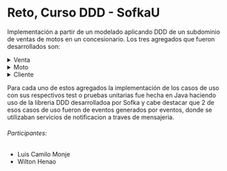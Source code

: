 # Reto, Curso DDD - SofkaU

Implementación a partir de un modelado aplicando DDD de un subdominio de ventas de motos en un concesionario.
Los tres agregados que fueron desarrollados son:

<details>
<summary>Venta</summary>
  <p>Factura</p>
  <p>Cotización</p>
  <p>TestDrive</p>
</details>
<details>
  <summary>Moto</summary>
  <p>Datos moto</p>
  <p>Adicionales</p>
  <p>Fabrica</p>
</details>
<details>
  <summary>Cliente</summary>
  <p>Datos cliente</p>
  <p>Financiacion</p>
</details>


Para cada uno de estos agregados la implementación 
de los casos de uso con sus respectivos test o pruebas unitarias fue hecha en Java haciendo uso de la libreria DDD desarrolladoa por Sofka y 
cabe destacar que 2 de esos casos de uso fueron de eventos generados por eventos, 
donde se utilizaban servicios de notificacion a traves de mensajeria.

###### Participantes:
* Luis Camilo Monje
* Wilton Henao
